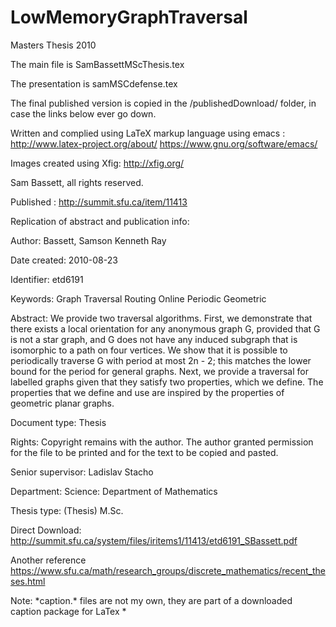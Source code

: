 # LowMemoryGraphTraversal
Masters Thesis 2010


The main file is SamBassettMScThesis.tex

The presentation is samMSCdefense.tex

The final published version is copied in the /publishedDownload/ folder, in case the links below ever go down.  

Written and complied using LaTeX markup language using emacs : http://www.latex-project.org/about/  https://www.gnu.org/software/emacs/

Images created using Xfig: http://xfig.org/

Sam Bassett, all rights reserved.  

Published : http://summit.sfu.ca/item/11413  

Replication of abstract and publication info: 

Author: Bassett, Samson Kenneth Ray

Date created: 2010-08-23

Identifier: etd6191

Keywords: Graph Traversal Routing Online Periodic Geometric

Abstract: 
We provide two traversal algorithms. First, we demonstrate that there exists a local orientation for any anonymous graph G, provided that G is not a star graph, and G does not have any induced subgraph that is isomorphic to a path on four vertices. We show that it is possible to periodically traverse G with period at most 2n - 2; this matches the lower bound for the period for general graphs. Next, we provide a traversal for labelled graphs given that they satisfy two properties, which we define. The properties that we define and use are inspired by the properties of geometric planar graphs.

Document type: Thesis

Rights: Copyright remains with the author. The author granted permission for the file to be printed and for the text to be copied and pasted.

Senior supervisor: Ladislav Stacho

Department: Science: Department of Mathematics

Thesis type: (Thesis) M.Sc.

Direct Download: http://summit.sfu.ca/system/files/iritems1/11413/etd6191_SBassett.pdf

Another reference https://www.sfu.ca/math/research_groups/discrete_mathematics/recent_theses.html


Note: *caption.\* files are not my own, they are part of a downloaded caption package for LaTex *
